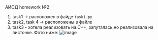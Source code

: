 АИСД homework №2

1.  task1 -> расположен в файде `task1.py`
2.  task2, task 4 -> расположены в файле ` `
3.  task3 - хотела реализовать на C++, запуталась,но реализовала на листочке. Фото ниже:
   ![image](https://github.com/MsDaria08/aisd_homework_2/assets/91690269/1633466a-78d8-4d6d-99e4-15e643b7045f)
